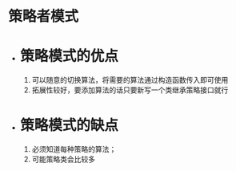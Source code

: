 # **策略者模式**

+ # 策略模式的优点
   1. 可以随意的切换算法，将需要的算法通过构造函数传入即可使用
   2. 拓展性较好，要添加算法的话只要新写一个类继承策略接口就行

+ # 策略模式的缺点
   1. 必须知道每种策略的算法；
   2. 可能策略类会比较多
